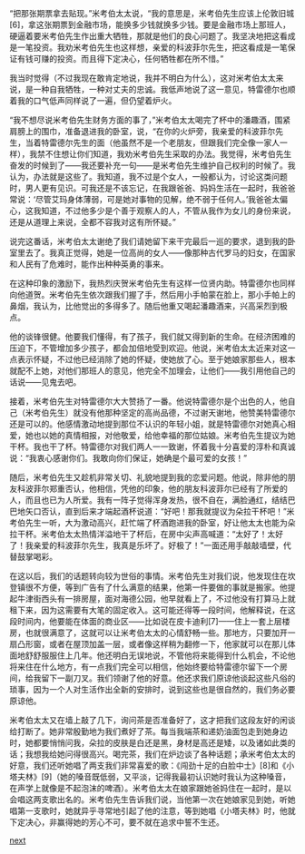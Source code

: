 
“把那张期票拿去贴现。”米考伯太太说，“我的意思是，米考伯先生应该上伦敦旧城[6]，拿这张期票到金融市场，能换多少钱就换多少钱。要是金融市场上那班人，硬逼着要米考伯先生作出重大牺牲，那就是他们的良心问题了。我坚决地把这看成是一笔投资。我劝米考伯先生也这样想，亲爱的科波菲尔先生，把这看成是一笔保证有钱可赚的投资。而且得下定决心，任何牺牲都在所不惜。”

我当时觉得（不过我现在敢肯定地说，我并不明白为什么），这对米考伯太太来说，是一种自我牺牲，一种对丈夫的忠诚。我低声地说了这一意见，特雷德尔也顺着我的口气低声同样说了一遍，但仍望着炉火。

“我不想尽说米考伯先生财务方面的事了，”米考伯太太喝完了杯中的潘趣酒，围紧肩膀上的围巾，准备退进我的卧室，说，“在你的火炉旁，我亲爱的科波菲尔先生，当着特雷德尔先生的面（他虽然不是一个老朋友，但跟我们完全像一家人一样），我禁不住想让你们知道，我劝米考伯先生采取的办法。我觉得，米考伯先生奋发的时候到了——我还要补充一句——是米考伯先生维护自己权利的时候了。我认为，办法就是这些了。我知道，我不过是个女人，一般都认为，讨论这类问题时，男人更有见识。可我还是不该忘记，在我跟爸爸、妈妈生活在一起时，我爸爸常说：‘尽管艾玛身体薄弱，可是她对事物的见解，绝不弱于任何人。’我爸爸太偏心，这我知道，不过他多少是个善于观察人的人，不管从我作为女儿的身份来说，还是从道理上来说，全都不容我对这有所怀疑。”

说完这番话，米考伯太太谢绝了我们请她留下来干完最后一巡的要求，退到我的卧室里去了。我真正觉得，她是一位高尚的女人——像那种古代罗马的妇女，在国家和人民有了危难时，能作出种种英勇的事来。

在这种印象的激励下，我热烈庆贺米考伯先生有这样一位贤内助。特雷德尔也同样向他道贺。米考伯先生依次跟我们握了手，然后用小手帕蒙在脸上，那小手帕上的鼻烟，我认为，比他觉出的多得多了。随后他重又喝起潘趣酒来，兴高采烈到极点。

他的谈锋很健。他要我们懂得，有了孩子，我们就又得到新的生命。在经济困难的压迫下，不管增加多少孩子，都会加倍地受到欢迎。他说，米考伯太太近来对这一点表示怀疑，不过他已经消除了她的怀疑，使她放了心。至于她娘家那些人，根本就配不上她，对他们那班人的意见，他完全不加理会，让他们——我引用他自己的话说——见鬼去吧。

接着，米考伯先生对特雷德尔大大赞扬了一番。他说特雷德尔是个出色的人，他自己（米考伯先生）就没有他那种坚定的高尚品德，不过谢天谢地，他赞美特雷德尔还是可以的。他感情激动地提到那位不认识的年轻小姐，就是特雷德尔对她真心相爱，她也以她的真情相报，对他敬爱，给他幸福的那位姑娘。米考伯先生提议为她干杯。我也干了杯。特雷德尔对我们两人一一致谢，怀着我十分喜爱的淳朴和真诚说：“我衷心感谢你们。我敢向你们保证，她确是个最可爱的女孩！”

随后，米考伯先生又趁机非常关切、礼貌地提到我的恋爱问题。他说，除非他的朋友科波菲尔郑重否认，他相信，凭他的印象，他的朋友科波菲尔已经有了所爱的人，而且也已为人所爱。我有一阵子觉得浑身发热，很不自在，满脸通红，结结巴巴地矢口否认，直到后来才端起酒杯说道：“好吧！那我就提议为朵拉干杯吧！”米考伯先生一听，大为激动高兴，赶忙端了杯酒跑进我的卧室，好让他太太也能为朵拉干杯。米考伯太太热情洋溢地干了杯后，在房中尖声高喊道：“太好了！太好了！我亲爱的科波菲尔先生，我真是乐坏了。好极了！”一面还用手敲敲墙壁，代替鼓掌喝彩。

在这以后，我们的话题转向较为世俗的事情。米考伯先生对我们说，他发现住在坎登镇很不方便，等到广告有了什么满意的结果，他第一件要做的事就是搬家。他提起牛津街西头有一排房屋，面对海德公园，他早就看上了，不过他没有打算马上就租下来，因为这需要有大笔的固定收入。这可能还得等一段时间，他解释说，在这段时间内，他要能在体面的商业区——比如说在皮卡迪利[7]——住上一套上层楼房，也就很满意了，这就可以让米考伯太太的心情舒畅一些。那地方，只要加开一扇凸形窗，或者在屋顶加盖一层，或者像这样稍为翻修一下，他家就可以在那儿体面地舒舒服服住上几年。他还明白无误地说，不管他将来能得到什么机会，不论他将来住在什么地方，有一点我们完全可以相信，他始终要给特雷德尔留下一个房间，给我留下一副刀叉。我们领谢了他的好意。他还求我们原谅他谈起这些凡俗的琐事，因为一个人对生活作出全新的安排时，说到这些也是很自然的，我们务必要原谅他。

米考伯太太又在墙上敲了几下，询问茶是否准备好了，这才把我们这段友好的闲谈给打断了。她非常殷勤地为我们煮好了茶。每当我端茶和递奶油面包走到她身边时，她都要悄悄问我，朵拉的皮肤是白还是黑，身材是高还是矮，以及诸如此类的话；我想我给她问得很高兴。喝完茶，我们在炉边谈了各种话题；承米考伯太太的好意，我们还听她唱了两支我们非常喜爱的歌：《闯劲十足的白脸中士》[8]和《小塔夫林》[9]（她的嗓音既低弱，又平淡，记得我最初认识她时我认为这种嗓音，在声学上就像是不起泡沫的啤酒）。米考伯太太在娘家跟她爸妈住在一起时，是以会唱这两支歌出名的。米考伯先生告诉我们说，当他第一次在她娘家见到她，听她唱第一支歌时，她就异乎寻常地引起了他的注意，等到她唱《小塔夫林》时，他就下定决心，非赢得她的芳心不可，要不就在追求中誓不生还。

[next](page375.md)